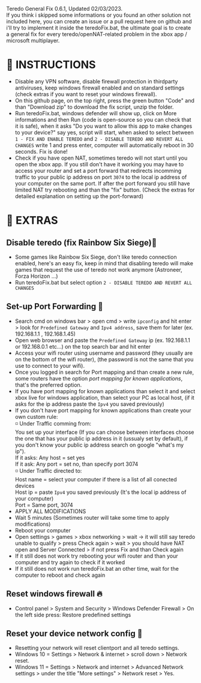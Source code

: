 Teredo General Fix 0.6.1, Updated 02/03/2023.<br>
If you think i skipped some informations or you found an other solution not included here, you can create an issue or a pull request here on github and i'll try to implement it inside the teredoFix.bat, the ultimate goal is to create a general fix for every teredo/openNAT-related problem in the xbox app / microsoft multiplayer.
# :open_book: INSTRUCTIONS
- Disable any VPN software, disable firewall protection in thirdparty antiviruses, keep windows firewall enabled and on standard settings (check extras if you want to reset your windows firewall).
- On this github page, on the top right, press the green button "Code" and than "Download zip" to download the fix script, unzip the folder.
- Run teredoFix.bat, windows defender will show up, click on More informations and then Run (code is open-source so you can check that it is safe), when it asks "Do you want to allow this app to make changes to your device?" say yes, script will start, when asked to select between ```1 - FIX AND ENABLE TEREDO``` and ```2 - DISABLE TEREDO AND REVERT ALL CHANGES``` write 1 and press enter, computer will automatically reboot in 30 seconds. Fix is done!
- Check if you have open NAT, sometimes teredo will not start until you open the xbox app. If you still don't have it working you may have to access your router and set a port forward that redirects incomming traffic to your public ip address on port ```3074``` to the local ip address of your computer on the same port. If after the port forward you still have limited NAT try rebooting and than the "fix" button. (Check the extras for detailed explanation on setting up the port-forward)
# :pushpin: EXTRAS
## Disable teredo (fix Rainbow Six Siege):no_entry_sign:
- Some games like Rainbow Six Siege, don't like teredo connection enabled, here's an easy fix, keep in mind that disabling teredo will make games that request the use of teredo not work anymore (Astroneer, Forza Horizon ...)
- Run teredoFix.bat but select option ```2 - DISABLE TEREDO AND REVERT ALL CHANGES```
## Set-up Port Forwarding :twisted_rightwards_arrows:
- Search cmd on windows bar > open cmd > write ```ipconfig``` and hit enter > look for ```Predefined Gateway``` and ```Ipv4 address```, save them for later (ex. 192.168.1.1 , 192.168.1.45)
- Open web browser and paste the ```Predefined Gateway``` ip (ex. 192.168.1.1 or 192.168.0.1 etc...) on the top search bar and hit enter
- Access your wifi router using username and password (they usually are on the bottom of the wifi router), (the password is not the same that you use to connect to your wifi). 
- Once you logged in search for Port mapping and than create a new rule, some routers have the option *port mapping for known applications*, that's the preferred option.
- If you have port mapping for known applications than select it and select xbox live for windows application, than select your PC as local host, (if it asks for the ip address paste the ```Ipv4``` you saved previously)
- If you don't have port mapping for known applications than create your own custom rule:<br>
:white_medium_small_square: Under Traffic comming from:<br>
You set up your interface (If you can choose between interfaces choose the one that has your public ip address in it (ussualy set by default), if you don't know your public ip address search on google "what's my ip").<br>
If it asks: Any host = set yes<br>
If it ask: Any port = set no, than specify port 3074<br>
:white_medium_small_square: Under Traffic directed to:<br>
Host name = select your computer if there is a list of all conected devices<br>
Host ip = paste ```Ipv4``` you saved previously (It's the local ip address of your computer)<br>
Port = Same port, 3074<br>
- APPLY ALL MODIFICATIONS
- Wait 5 minutes (Sometimes router will take some time to apply modifications)
- Reboot your computer
- Open settings > games > xbox networking > wait -> it will still say teredo unable to qualify > 
press Check again > wait > you should have NAT open and Server Connected > if not press Fix and than Check again
- If it still does not work try rebooting your wifi router and than your computer and try again to check if it worked
- If it still does not work run teredoFix.bat an other time, wait for the computer to reboot and check again
## Reset windows firewall :fire:
- Control panel > System and Security > Windows Defender Firewall > On the left side press: Restore predefined settings
## Reset your device network config :signal_strength:
- Resetting your network will reset clientport and all teredo settings.
- Windows 10 = Settings > Network & internet > scroll down > Network reset.
- Windows 11 = Settings > Network and internet > Advanced Network settings > under the title "More settings" > Network reset > Yes.
